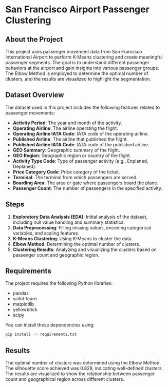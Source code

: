 # San Francisco Airport Passenger Clustering

## About the Project
This project uses passenger movement data from San Francisco International Airport to perform K-Means clustering and create meaningful passenger segments. The goal is to understand different passenger behaviors at the airport and gain insights into various passenger groups. The Elbow Method is employed to determine the optimal number of clusters, and the results are visualized to highlight the segmentation.

## Dataset Overview
The dataset used in this project includes the following features related to passenger movements:
- **Activity Period**: The year and month of the activity.
- **Operating Airline**: The airline operating the flight.
- **Operating Airline IATA Code**: IATA code of the operating airline.
- **Published Airline**: The airline that published the flight.
- **Published Airline IATA Code**: IATA code of the published airline.
- **GEO Summary**: Geographic summary of the flight.
- **GEO Region**: Geographic region or country of the flight.
- **Activity Type Code**: Type of passenger activity (e.g., Enplaned, Deplaned).
- **Price Category Code**: Price category of the ticket.
- **Terminal**: The terminal from which passengers are served.
- **Boarding Area**: The area or gate where passengers board the plane.
- **Passenger Count**: The number of passengers in the specified activity.

## Steps
1. **Exploratory Data Analysis (EDA)**: Initial analysis of the dataset, including null value handling and summary statistics.
2. **Data Preprocessing**: Filling missing values, encoding categorical variables, and scaling features.
3. **K-Means Clustering**: Using K-Means to cluster the data.
4. **Elbow Method**: Determining the optimal number of clusters.
5. **Clustering Results**: Analyzing and visualizing the clusters based on passenger count and geographic region.

## Requirements
The project requires the following Python libraries:
- pandas
- scikit-learn
- matplotlib
- yellowbrick
- scipy

You can install these dependencies using:
```bash
pip install -r requirements.txt
```

## Results
The optimal number of clusters was determined using the Elbow Method. The silhouette score achieved was 0.828, indicating well-defined clusters. The results are visualized to show the relationship between passenger count and geographical region across different clusters.
